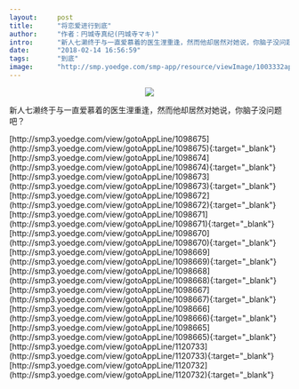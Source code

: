 ```yaml
---
layout:     post
title:      "将恋爱进行到底"
author:     "作者：円城寺真纪(円城寺マキ)"
intro:      "新人七濑终于与一直爱慕着的医生浬重逢，然而他却居然对她说，你脑子没问题吧？"
date:       "2018-02-14 16:56:59"
tags:       "到底"
image:      "http://smp.yoedge.com/smp-app/resource/viewImage/1003332appline.png"
---
```

<div style="text-align: center">
<p><img src="http://smp.yoedge.com/smp-app/resource/viewImage/1003332appline.png"/></p>
</div>
<p class="post-meta">
<span>新人七濑终于与一直爱慕着的医生浬重逢，然而他却居然对她说，你脑子没问题吧？</span>
</p>
[http://smp3.yoedge.com/view/gotoAppLine/1098675](http://smp3.yoedge.com/view/gotoAppLine/1098675){:target="_blank"}
[http://smp3.yoedge.com/view/gotoAppLine/1098674](http://smp3.yoedge.com/view/gotoAppLine/1098674){:target="_blank"}
[http://smp3.yoedge.com/view/gotoAppLine/1098673](http://smp3.yoedge.com/view/gotoAppLine/1098673){:target="_blank"}
[http://smp3.yoedge.com/view/gotoAppLine/1098672](http://smp3.yoedge.com/view/gotoAppLine/1098672){:target="_blank"}
[http://smp3.yoedge.com/view/gotoAppLine/1098671](http://smp3.yoedge.com/view/gotoAppLine/1098671){:target="_blank"}
[http://smp3.yoedge.com/view/gotoAppLine/1098670](http://smp3.yoedge.com/view/gotoAppLine/1098670){:target="_blank"}
[http://smp3.yoedge.com/view/gotoAppLine/1098669](http://smp3.yoedge.com/view/gotoAppLine/1098669){:target="_blank"}
[http://smp3.yoedge.com/view/gotoAppLine/1098668](http://smp3.yoedge.com/view/gotoAppLine/1098668){:target="_blank"}
[http://smp3.yoedge.com/view/gotoAppLine/1098667](http://smp3.yoedge.com/view/gotoAppLine/1098667){:target="_blank"}
[http://smp3.yoedge.com/view/gotoAppLine/1098666](http://smp3.yoedge.com/view/gotoAppLine/1098666){:target="_blank"}
[http://smp3.yoedge.com/view/gotoAppLine/1098665](http://smp3.yoedge.com/view/gotoAppLine/1098665){:target="_blank"}
[http://smp3.yoedge.com/view/gotoAppLine/1120733](http://smp3.yoedge.com/view/gotoAppLine/1120733){:target="_blank"}
[http://smp3.yoedge.com/view/gotoAppLine/1120732](http://smp3.yoedge.com/view/gotoAppLine/1120732){:target="_blank"}


